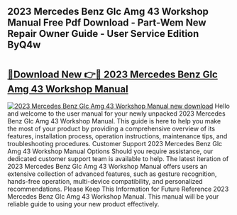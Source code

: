 ## 2023 Mercedes Benz Glc Amg 43 Workshop Manual Free Pdf Download - Part-Wem New Repair Owner Guide - User Service Edition ByQ4w

# <h2><a href="http://bc24543.oget.top/?id=2023+Mercedes+Benz+Glc+Amg+43+Workshop+Manual">🔗Download New 👉🔴 2023 Mercedes Benz Glc Amg 43 Workshop Manual</a></h2>

[![2023 Mercedes Benz Glc Amg 43 Workshop Manual new download](https://i.imgur.com/5g1atiW.png)](http://bc24543.oget.top/?id=2023+Mercedes+Benz+Glc+Amg+43+Workshop+Manual)
Hello and welcome to the user manual for your newly unpacked 2023 Mercedes Benz Glc Amg 43 Workshop Manual. This guide is here to help you make the most of your product by providing a comprehensive overview of its features, installation process, operation instructions, maintenance tips, and troubleshooting procedures. Customer Support 2023 Mercedes Benz Glc Amg 43 Workshop Manual Options Should you require assistance, our dedicated customer support team is available to help. The latest iteration of 2023 Mercedes Benz Glc Amg 43 Workshop Manual offers users an extensive collection of advanced features, such as gesture recognition, hands-free operation, multi-device compatibility, and personalized recommendations. Please Keep This Information for Future Reference 2023 Mercedes Benz Glc Amg 43 Workshop Manual. This manual will be your reliable guide to using your new product effectively.
